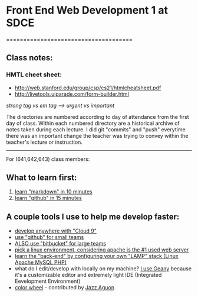 # Front End Web Development 1 at SDCE
=====================================

## Class notes:
### HMTL cheet sheet:
* http://web.stanford.edu/group/csp/cs21/htmlcheatsheet.pdf
* http://livetools.uiparade.com/form-builder.html

_strong tag vs em tag --> urgent vs important_

The directories are numbered according to day of attendance from the first day of class. Within each numbered directory are a historical archive of notes taken during each lecture. I did git "commits" and "push" everytime there was an important change the teacher was trying to convey within the teacher's lecture or instruction.

------------------------------------
For (641,642,643) class members:

## What to learn first:
1. [learn "markdown" in 10 minutes](http://markdowntutorial.com/)
2. [learn "github" in 15 minutes](https://try.github.io/levels/1/challenges/1)

## A couple tools I use to help me develop faster:
* [develop anywhere with "Cloud 9"](https://c9.io/login)
* [use "github" for small teams](https://github.com/jun3rd)
* [ALSO use "bitbucket" for large teams](https://bitbucket.org/Jun3rd/)
* [pick a linux environment, considering apache is the #1 used web server](http://distrowatch.com/)
* [learn the "back-end" by configuring your own "LAMP" stack (Linux Apache MySQL PHP) ](https://www.digitalocean.com/community/tutorials/how-to-install-linux-apache-mysql-php-lamp-stack-on-ubuntu)
* what do I edit/develop with locally on my machine? [I use Geany](http://www.geany.org/) because it's a customizable editor and extremely light IDE (Integrated Eevelopment Environment)
* [color wheel](https://color.adobe.com/create/color-wheel/) - contributed by [Jazz Aguon](https://github.com/jazzums)
 
